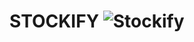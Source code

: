 # STOCKIFY <img src="https://raw.githubusercontent.com/icimidemirag/STOCKIFY/main/PROJE/bin/Debug/icon.ico" alt="Stockify" width="%35"/>
